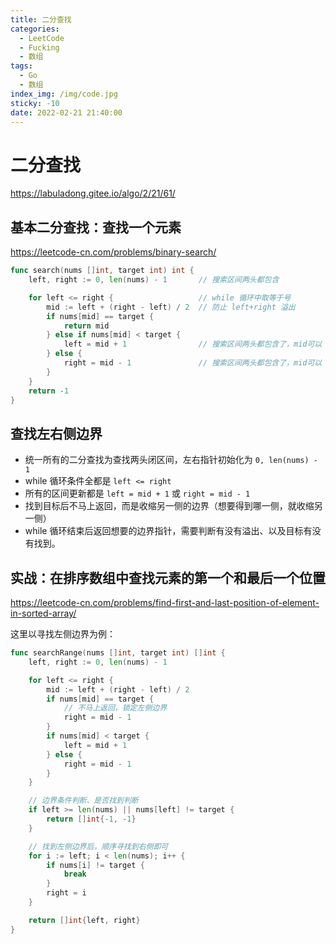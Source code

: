 ```yaml
---
title: 二分查找
categories:
  - LeetCode
  - Fucking
  - 数组
tags:
  - Go
  - 数组
index_img: /img/code.jpg
sticky: -10
date: 2022-02-21 21:40:00
---
```


# 二分查找

https://labuladong.gitee.io/algo/2/21/61/

## 基本二分查找：查找一个元素

https://leetcode-cn.com/problems/binary-search/

```go
func search(nums []int, target int) int {
    left, right := 0, len(nums) - 1       // 搜索区间两头都包含

    for left <= right {                   // while 循环中取等于号
        mid := left + (right - left) / 2  // 防止 left+right 溢出
        if nums[mid] == target {
            return mid
        } else if nums[mid] < target {    
            left = mid + 1                // 搜索区间两头都包含了，mid可以 +1
        } else {
            right = mid - 1               // 搜索区间两头都包含了，mid可以 -1
        }
    }
    return -1
}
```

## 查找左右侧边界

+ 统一所有的二分查找为查找两头闭区间，左右指针初始化为 `0, len(nums) - 1`
+ while 循环条件全都是  `left <= right`
+ 所有的区间更新都是 `left = mid + 1` 或 `right = mid - 1`
+ 找到目标后不马上返回，而是收缩另一侧的边界（想要得到哪一侧，就收缩另一侧）
+ while 循环结束后返回想要的边界指针，需要判断有没有溢出、以及目标有没有找到。

## 实战：在排序数组中查找元素的第一个和最后一个位置

https://leetcode-cn.com/problems/find-first-and-last-position-of-element-in-sorted-array/

这里以寻找左侧边界为例：

```go
func searchRange(nums []int, target int) []int {
    left, right := 0, len(nums) - 1

    for left <= right {
        mid := left + (right - left) / 2
        if nums[mid] == target {
            // 不马上返回，锁定左侧边界
            right = mid - 1
        }
        if nums[mid] < target {
            left = mid + 1
        } else {
            right = mid - 1
        }
    }

    // 边界条件判断、是否找到判断
    if left >= len(nums) || nums[left] != target {
        return []int{-1, -1}
    }

    // 找到左侧边界后，顺序寻找到右侧即可
    for i := left; i < len(nums); i++ {
        if nums[i] != target {
            break
        }
        right = i
    }

    return []int{left, right}
}
```